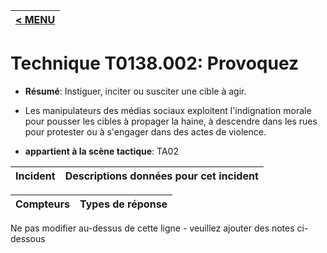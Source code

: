 |[< MENU](../../README.md)|
|---|
# Technique T0138.002: Provoquez

* **Résumé**: Instiguer, inciter ou susciter une cible à agir.
* Les manipulateurs des médias sociaux exploitent l'indignation morale pour pousser les cibles à propager la haine, à descendre dans les rues pour protester ou à s'engager dans des actes de violence.

* **appartient à la scène tactique**: TA02


|Incident |Descriptions données pour cet incident |
|-------- |-------------------- |



|Compteurs |Types de réponse |
|-------- |-------------- |


Ne pas modifier au-dessus de cette ligne - veuillez ajouter des notes ci-dessous
